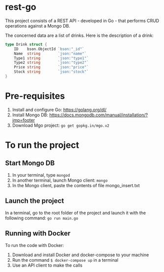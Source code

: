 # rest-go

This project consists of a REST API - developed in Go - that performs CRUD operations against a Mongo DB.

The concerned data are a list of drinks. Here is the description of a drink:

```Go
type Drink struct {
	ID    bson.ObjectId `bson:"_id"`
	Name  string        `json:"name"`
	Type1 string        `json:"type1"`
	Type2 string        `json:"type2"`
	Price string        `json:"price"`
	Stock string        `json:"stock"`
}
```

# Pre-requisites

1. Install and configure Go: https://golang.org/dl/
2. Install Mongo DB: https://docs.mongodb.com/manual/installation/?jmp=footer
3. Download Mgo project: `go get gopkg.in/mgo.v2`

# To run the project

## Start Mongo DB

1. In your terminal, type `mongod`
2. In another terminal, launch Mongo client: `mongo`
3. In the Mongo client, paste the contents of file mongo_insert.txt 

## Launch the project

In a terminal, go to the root folder of the project and launch it with the following command: `go run main.go`

## Running with Docker

To run the code with Docker:

1. Download and install Docker and docker-compose to your machine
2. Run the command `$ docker-compose up` in a terminal
3. Use an API client to make the calls
